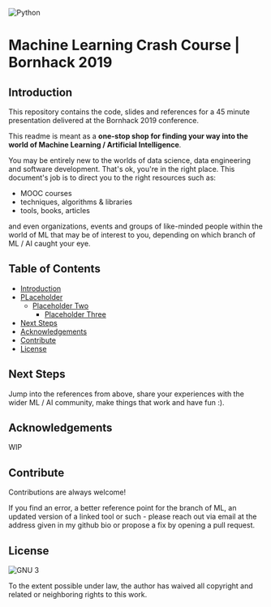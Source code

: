 ![Python](https://img.shields.io/badge/python-v3.7.0-blue.svg)

# Machine Learning Crash Course | Bornhack 2019
## Introduction
This repository contains the code, slides and references for a 45 minute presentation delivered at the Bornhack 2019 conference. 

This readme is meant as a **one-stop shop for finding your way into the world of Machine Learning / Artificial Intelligence**. 

You may be entirely new to the worlds of data science, data engineering and software development. That's ok, you're in the right place. This document's job is to direct you to the right resources such as:

* MOOC courses
* techniques, algorithms & libraries
* tools, books, articles 

and even organizations, events and groups of like-minded people within the world of ML that may be of interest to you, depending on which branch of ML / AI caught your eye.

## Table of Contents

- [Introduction](#introduction)
- [PLaceholder](#placeholder)
  - [Placeholder Two](#placeholder-two)
    - [Placeholder Three](#placeholder-three)
- [Next Steps](#next-steps)
- [Acknowledgements](#acknowledgements)
- [Contribute](#contribute)
- [License](#license)


## Next Steps

Jump into the references from above, share your experiences with the wider ML / AI community, make things that work and have fun :).

## Acknowledgements

WIP

## Contribute
Contributions are always welcome! 

If you find an error, a better reference point for the branch of ML, an updated version of a linked tool or such - please reach out via email at the address given in my github bio or propose a fix by opening a pull request.

## License
![GNU 3](https://i.ibb.co/3RcsTNw/gnu-license-small.png "GNU Copyleft logo")

To the extent possible under law, the author has waived all copyright and related or neighboring rights to this work.